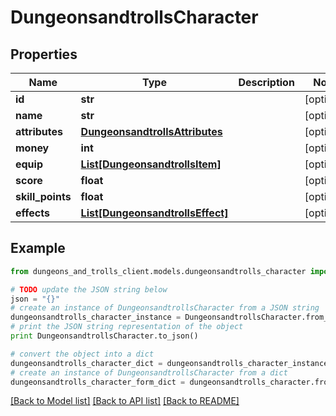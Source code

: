 # DungeonsandtrollsCharacter


## Properties
Name | Type | Description | Notes
------------ | ------------- | ------------- | -------------
**id** | **str** |  | [optional] 
**name** | **str** |  | [optional] 
**attributes** | [**DungeonsandtrollsAttributes**](DungeonsandtrollsAttributes.md) |  | [optional] 
**money** | **int** |  | [optional] 
**equip** | [**List[DungeonsandtrollsItem]**](DungeonsandtrollsItem.md) |  | [optional] 
**score** | **float** |  | [optional] 
**skill_points** | **float** |  | [optional] 
**effects** | [**List[DungeonsandtrollsEffect]**](DungeonsandtrollsEffect.md) |  | [optional] 

## Example

```python
from dungeons_and_trolls_client.models.dungeonsandtrolls_character import DungeonsandtrollsCharacter

# TODO update the JSON string below
json = "{}"
# create an instance of DungeonsandtrollsCharacter from a JSON string
dungeonsandtrolls_character_instance = DungeonsandtrollsCharacter.from_json(json)
# print the JSON string representation of the object
print DungeonsandtrollsCharacter.to_json()

# convert the object into a dict
dungeonsandtrolls_character_dict = dungeonsandtrolls_character_instance.to_dict()
# create an instance of DungeonsandtrollsCharacter from a dict
dungeonsandtrolls_character_form_dict = dungeonsandtrolls_character.from_dict(dungeonsandtrolls_character_dict)
```
[[Back to Model list]](../README.md#documentation-for-models) [[Back to API list]](../README.md#documentation-for-api-endpoints) [[Back to README]](../README.md)



